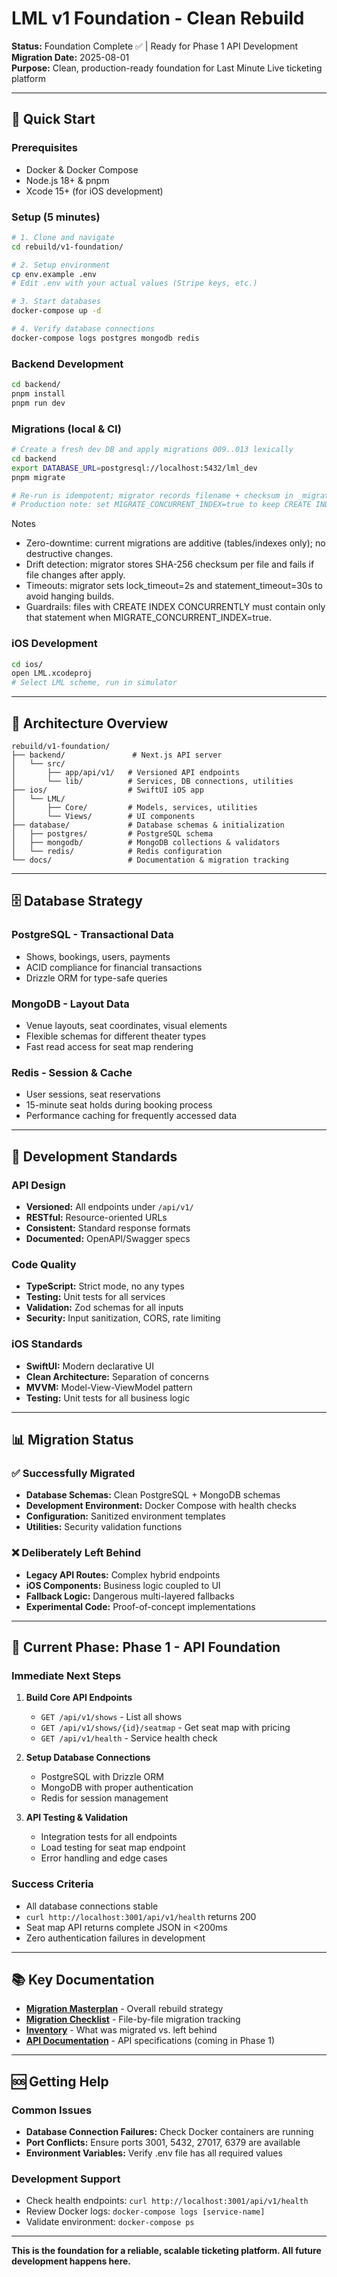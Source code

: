 # LML v1 Foundation - Clean Rebuild

**Status:** Foundation Complete ✅ | Ready for Phase 1 API Development  
**Migration Date:** 2025-08-01  
**Purpose:** Clean, production-ready foundation for Last Minute Live ticketing platform

---

## 🎯 Quick Start

### Prerequisites
- Docker & Docker Compose
- Node.js 18+ & pnpm
- Xcode 15+ (for iOS development)

### Setup (5 minutes)
```bash
# 1. Clone and navigate
cd rebuild/v1-foundation/

# 2. Setup environment
cp env.example .env
# Edit .env with your actual values (Stripe keys, etc.)

# 3. Start databases
docker-compose up -d

# 4. Verify database connections
docker-compose logs postgres mongodb redis
```

### Backend Development
```bash
cd backend/
pnpm install
pnpm run dev
```

### Migrations (local & CI)
```bash
# Create a fresh dev DB and apply migrations 009..013 lexically
cd backend
export DATABASE_URL=postgresql://localhost:5432/lml_dev
pnpm migrate

# Re-run is idempotent; migrator records filename + checksum in _migrations
# Production note: set MIGRATE_CONCURRENT_INDEX=true to keep CREATE INDEX CONCURRENTLY
```

Notes
- Zero-downtime: current migrations are additive (tables/indexes only); no destructive changes.
- Drift detection: migrator stores SHA-256 checksum per file and fails if file changes after apply.
- Timeouts: migrator sets lock_timeout=2s and statement_timeout=30s to avoid hanging builds.
- Guardrails: files with CREATE INDEX CONCURRENTLY must contain only that statement when MIGRATE_CONCURRENT_INDEX=true.

### iOS Development
```bash
cd ios/
open LML.xcodeproj
# Select LML scheme, run in simulator
```

---

## 📁 Architecture Overview

```
rebuild/v1-foundation/
├── backend/               # Next.js API server
│   └── src/
│       ├── app/api/v1/   # Versioned API endpoints
│       └── lib/          # Services, DB connections, utilities
├── ios/                  # SwiftUI iOS app
│   └── LML/
│       ├── Core/         # Models, services, utilities
│       └── Views/        # UI components
├── database/             # Database schemas & initialization
│   ├── postgres/         # PostgreSQL schema
│   ├── mongodb/          # MongoDB collections & validators
│   └── redis/            # Redis configuration
└── docs/                 # Documentation & migration tracking
```

---

## 🗄️ Database Strategy

### PostgreSQL - Transactional Data
- Shows, bookings, users, payments
- ACID compliance for financial transactions
- Drizzle ORM for type-safe queries

### MongoDB - Layout Data  
- Venue layouts, seat coordinates, visual elements
- Flexible schemas for different theater types
- Fast read access for seat map rendering

### Redis - Session & Cache
- User sessions, seat reservations
- 15-minute seat holds during booking process
- Performance caching for frequently accessed data

---

## 🚀 Development Standards

### API Design
- **Versioned:** All endpoints under `/api/v1/`
- **RESTful:** Resource-oriented URLs
- **Consistent:** Standard response formats
- **Documented:** OpenAPI/Swagger specs

### Code Quality
- **TypeScript:** Strict mode, no any types
- **Testing:** Unit tests for all services
- **Validation:** Zod schemas for all inputs
- **Security:** Input sanitization, CORS, rate limiting

### iOS Standards
- **SwiftUI:** Modern declarative UI
- **Clean Architecture:** Separation of concerns
- **MVVM:** Model-View-ViewModel pattern
- **Testing:** Unit tests for all business logic

---

## 📊 Migration Status

### ✅ Successfully Migrated
- **Database Schemas:** Clean PostgreSQL + MongoDB schemas
- **Development Environment:** Docker Compose with health checks  
- **Configuration:** Sanitized environment templates
- **Utilities:** Security validation functions

### ❌ Deliberately Left Behind
- **Legacy API Routes:** Complex hybrid endpoints
- **iOS Components:** Business logic coupled to UI
- **Fallback Logic:** Dangerous multi-layered fallbacks
- **Experimental Code:** Proof-of-concept implementations

---

## 🔄 Current Phase: Phase 1 - API Foundation

### Immediate Next Steps
1. **Build Core API Endpoints**
   - `GET /api/v1/shows` - List all shows
   - `GET /api/v1/shows/{id}/seatmap` - Get seat map with pricing
   - `GET /api/v1/health` - Service health check

2. **Setup Database Connections**
   - PostgreSQL with Drizzle ORM
   - MongoDB with proper authentication
   - Redis for session management

3. **API Testing & Validation**
   - Integration tests for all endpoints
   - Load testing for seat map endpoint
   - Error handling and edge cases

### Success Criteria
- All database connections stable
- `curl http://localhost:3001/api/v1/health` returns 200
- Seat map API returns complete JSON in <200ms
- Zero authentication failures in development

---

## 📚 Key Documentation

- **[Migration Masterplan](../migration-masterplan.md)** - Overall rebuild strategy
- **[Migration Checklist](../docs/migration-checklist.md)** - File-by-file migration tracking  
- **[Inventory](docs/inventory.md)** - What was migrated vs. left behind
- **[API Documentation](docs/api/)** - API specifications (coming in Phase 1)

---

## 🆘 Getting Help

### Common Issues
- **Database Connection Failures:** Check Docker containers are running
- **Port Conflicts:** Ensure ports 3001, 5432, 27017, 6379 are available
- **Environment Variables:** Verify .env file has all required values

### Development Support
- Check health endpoints: `curl http://localhost:3001/api/v1/health`
- Review Docker logs: `docker-compose logs [service-name]`
- Validate environment: `docker-compose ps`

---

**This is the foundation for a reliable, scalable ticketing platform. All future development happens here.**